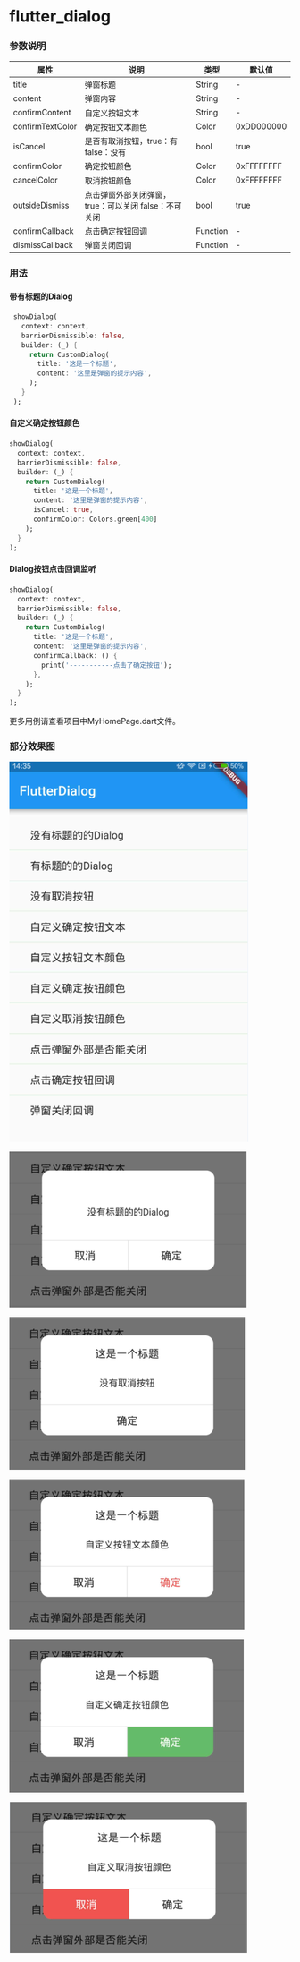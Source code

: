 # flutter_dialog

### 参数说明
|属性|说明|类型|默认值
|---|---|---|---
|title|弹窗标题|String|-
|content|弹窗内容|String|-
|confirmContent|自定义按钮文本|String|-
|confirmTextColor|确定按钮文本颜色|Color|0xDD000000
|isCancel|是否有取消按钮，true：有 false：没有|bool|true
|confirmColor|确定按钮颜色|Color|0xFFFFFFFF
|cancelColor|取消按钮颜色|Color|0xFFFFFFFF
|outsideDismiss|点击弹窗外部关闭弹窗，true：可以关闭 false：不可关闭|bool|true
|confirmCallback|点击确定按钮回调|Function|-
|dismissCallback|弹窗关闭回调|Function|-

### 用法

#### 带有标题的Dialog
```Dart
 showDialog(
   context: context,
   barrierDismissible: false,
   builder: (_) {
     return CustomDialog(
       title: '这是一个标题',
       content: '这里是弹窗的提示内容',
     );
   }
 );
```
#### 自定义确定按钮颜色
```Dart
showDialog(
  context: context,
  barrierDismissible: false,
  builder: (_) {
    return CustomDialog(
      title: '这是一个标题',
      content: '这里是弹窗的提示内容',
      isCancel: true,
      confirmColor: Colors.green[400]
    );
  }
);
```
#### Dialog按钮点击回调监听
```Dart
showDialog(
  context: context,
  barrierDismissible: false,
  builder: (_) {
    return CustomDialog(
      title: '这是一个标题',
      content: '这里是弹窗的提示内容',
      confirmCallback: () {
        print('-----------点击了确定按钮');
      },
    );
  }
);
```
更多用例请查看项目中MyHomePage.dart文件。

### 部分效果图

![img](./show/f1.png)

![img](./show/f2.png)

![img](./show/f3.png)

![img](./show/f4.png)

![img](./show/f5.png)

![img](./show/f6.png)
